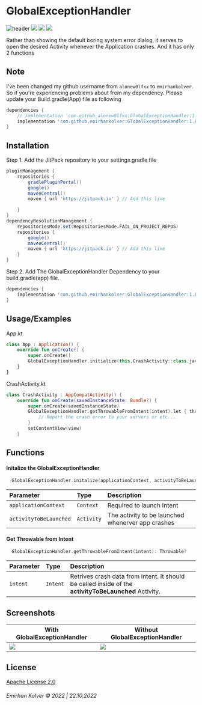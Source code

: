 
# GlobalExceptionHandler

![header](https://github.com/emirhankolver/GlobalExceptionHandler/blob/c56bf46d4497edb24425896abf680cc3155a7579/assets/header.png?raw=true)
[![](https://visitcount.itsvg.in/api?id=GlobalExceptionHandler&label=Project%20Views&color=0&icon=5&pretty=true)](https://visitcount.itsvg.in)
[![](https://www.codefactor.io/repository/github/emirhankolver/globalexceptionhandler/badge)](https://www.codefactor.io/repository/github/emirhankolver/globalexceptionhandler)
[![](https://jitpack.io/v/emirhankolver/GlobalExceptionHandler/month.svg)](https://jitpack.io/v/emirhankolver/GlobalExceptionHandler)

Rather than showing the default boring system error dialog, it serves to open the
desired Activity whenever the Application crashes. And it has only 2 functions


## Note
I've been changed my github username from ``alonew0lfxx`` to ``emirhankolver``.
So if you're experiencing problems about from my dependency. 
Please update your Build.gradle(App) file as following

```gradle
dependencies {
    // implementation 'com.github.alonew0lfxx:GlobalExceptionHandler:1.0.1' Uses old username
    implementation 'com.github.emirhankolver:GlobalExceptionHandler:1.0.1'
}
```


## Installation

Step 1. Add the JitPack repository to your settings.gradle file

```gradle
pluginManagement {
    repositories {
        gradlePluginPortal()
        google()
        mavenCentral()
        maven { url 'https://jitpack.io' } // Add this line

    }
}
dependencyResolutionManagement {
    repositoriesMode.set(RepositoriesMode.FAIL_ON_PROJECT_REPOS)
    repositories {
        google()
        mavenCentral()
        maven { url 'https://jitpack.io' } // Add this line
    }
}
```

Step 2. Add The GlobalExceptionHandler Dependency to your build.gradle(app) file.

```gradle
dependencies {
    implementation 'com.github.emirhankolver:GlobalExceptionHandler:1.0.1'
}
```

## Usage/Examples

App.kt
```kotlin
class App : Application() {
    override fun onCreate() {
        super.onCreate()
        GlobalExceptionHandler.initialize(this,CrashActivity::class.java)
    }
}
```

CrashActivity.kt
```kotlin
class CrashActivity : AppCompatActivity() {
    override fun onCreate(savedInstanceState: Bundle?) {
        super.onCreate(savedInstanceState)
        GlobalExceptionHandler.getThrowableFromIntent(intent).let { throwable ->
            // Report the crash error to your servers or etc...
        }
        setContentView(view)
    }
```


## Functions

#### Initalize the GlobalExceptionHandler

```kotlin
  GlobalExceptionHandler.initalize(applicationContext, activityToBeLaunched)
```

| Parameter | Type     | Description                |
| :-------- | :------- | :------------------------- |
| `applicationContext` | `Context` | Required to launch Intent |
| `activityToBeLaunched` | `Activity` | The activity to be launched whenerver app crashes |

#### Get Throwable from Intent

```kotlin
  GlobalExceptionHandler.getThrowableFromIntent(intent): Throwable?
```

| Parameter | Type     | Description                       |
| :-------- | :------- | :-------------------------------- |
| `intent`  | `Intent` | Retrives crash data from intent. It should be called inside of the **activityToBeLaunched** Activity. |

## Screenshots
With GlobalExceptionHandler | Without GlobalExceptionHandler
--- | ---
![](https://github.com/emirhankolver/GlobalExceptionHandler/blob/master/assets/gif1.gif?raw=true) | ![](https://github.com/emirhankolver/GlobalExceptionHandler/blob/master/assets/gif0.gif?raw=true)


## License
[Apache License 2.0](https://github.com/emirhankolver/GlobalExceptionHandler/blob/master/LICENCE)

###### Emirhan Kolver © 2022 | 22.10.2022
